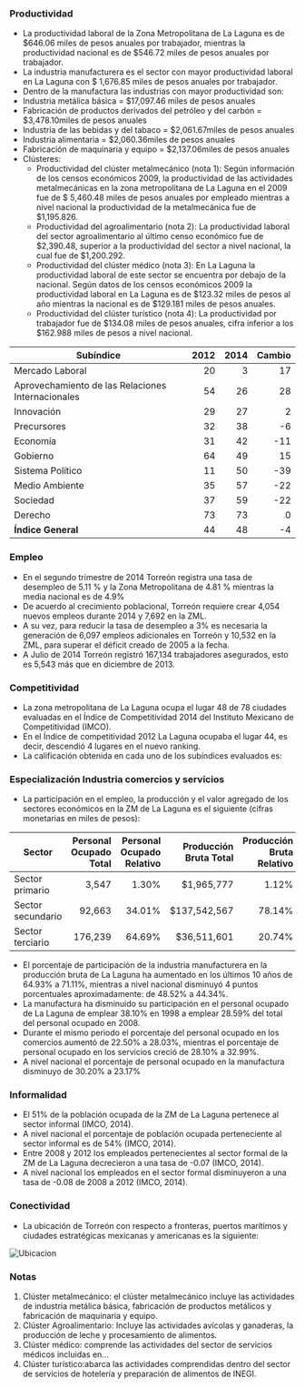 
### Productividad

* La productividad laboral de la Zona Metropolitana de La Laguna es de $646.06 miles de pesos anuales por trabajador, mientras la productividad nacional es de $546.72 miles de pesos anuales por trabajador.
* La industria manufacturera es el sector con mayor productividad laboral en La Laguna con $ 1,676.85 miles de pesos anuales por trabajador.
* Dentro de la manufactura las industrias con mayor productividad son:
* Industria metálica básica = $17,097.46 miles de pesos anuales
* Fabricación de productos derivados del petróleo y del carbón = $3,478.10miles de pesos anuales
* Industria de las bebidas y del tabaco = $2,061.67miles de pesos anuales
* Industria alimentaria = $2,060.36miles de pesos anuales
* Fabricación de maquinaria y equipo = $2,137.06miles de pesos anuales
* Clústeres:
    * Productividad del clúster metalmecánico (nota 1): Según información de los censos económicos 2009, la productividad de las actividades metalmecánicas en la zona metropolitana de La Laguna en el 2009 fue de $ 5,460.48 miles de pesos anuales por empleado mientras a nivel nacional la productividad de la metalmecánica fue de  $1,195.826.
    * Productividad del agroalimentario (nota 2): La productividad laboral del sector agroalimentario al último censo económico fue de  $2,390.48, superior a la productividad del sector a nivel nacional, la cual fue de  $1,200.292.
    * Productividad del clúster médico (nota 3): En La Laguna la productividad laboral de este sector se encuentra por debajo de la nacional. Según datos de los censos económicos 2009 la productividad laboral en La Laguna es de  $123.32 miles de pesos al año mientras la nacional es de  $129.181 miles de pesos anuales.
    * Productividad del clúster turístico (nota 4): La productividad por trabajador fue de $134.08 miles de pesos anuales, cifra inferior a los  $162.988 miles de pesos a nivel nacional.

Subíndice                                         | 2012 | 2014 | Cambio
--------------------------------------------------|-----:|-----:|------:
Mercado Laboral                                   |   20 |    3 |     17
Aprovechamiento de las Relaciones Internacionales |   54 |   26 |     28
Innovación                                        |   29 |   27 |      2
Precursores                                       |   32 |   38 |     -6
Economía                                          |   31 |   42 |    -11
Gobierno                                          |   64 |   49 |     15
Sistema Político                                  |   11 |   50 |    -39
Medio Ambiente                                    |   35 |   57 |    -22
Sociedad                                          |   37 |   59 |    -22
Derecho                                           |   73 |   73 |      0
**Índice General**                                |   44 |   48 |     -4

### Empleo

* En el segundo trimestre de 2014 Torreón registra una tasa de desempleo de 5.11 % y la Zona Metropolitana de 4.81 % mientras la media nacional es de 4.9%
* De acuerdo al crecimiento poblacional, Torreón requiere crear 4,054 nuevos empleos durante 2014 y 7,692 en la ZML.
* A su vez, para reducir la tasa de desempleo a 3% es necesaria la generación de 6,097 empleos adicionales en Torreón y 10,532 en la ZML, para superar el déficit creado de 2005 a la fecha.
* A Julio de 2014 Torreón registró 167,134 trabajadores asegurados, esto es 5,543 más que en diciembre de 2013.

### Competitividad

* La zona metropolitana de La Laguna ocupa el lugar 48 de 78 ciudades evaluadas en el Índice de Competitividad 2014 del Instituto Mexicano de Competitividad (IMCO).
* En el Índice de competitividad 2012 La Laguna ocupaba el lugar 44, es decir, descendió 4 lugares en el nuevo ranking.
* La calificación obtenida en cada uno de los subíndices evaluados es:

### Especialización Industria comercios y servicios

* La participación en el empleo, la producción y el valor agregado de los sectores económicos en la ZM de La Laguna es el siguiente (cifras monetarias en miles de pesos):

Sector            | Personal Ocupado Total | Personal Ocupado Relativo | Producción Bruta Total | Producción Bruta Relativo | Valor Agregado Total | Valor Agregado Relativo
------------------|-----------------------:|--------------------------:|-----------------------:|--------------------------:|---------------------:|------------------------:
Sector primario   |                  3,547 |                     1.30% |             $1,965,777 |                     1.12% |             $733,023 |                   1.24%
Sector secundario |                 92,663 |                    34.01% |           $137,542,567 |                    78.14% |          $38,996,359 |                  65.96%
Sector terciario  |                176,239 |                    64.69% |            $36,511,601 |                    20.74% |          $19,392,473 |                  32.80%

* El porcentaje de participación de la industria manufacturera en la producción bruta de La Laguna ha aumentado en los últimos 10 años de 64.93% a 71.11%, mientras a nivel nacional disminuyó 4 puntos porcentuales aproximadamente: de 48.52% a 44.34%.
* La manufactura ha disminuido su participación en el personal ocupado de La Laguna de emplear 38.10% en 1998 a emplear 28.59% del total del personal ocupado en 2008.
* Durante el mismo periodo el porcentaje del personal ocupado en los comercios aumentó de 22.50% a 28.03%, mientras el porcentaje de personal ocupado en los servicios creció de 28.10% a 32.99%.
* A nivel nacional el porcentaje de personal ocupado en la manufactura disminuyo de 30.20%  a 23.17%

### Informalidad

* El 51% de la población ocupada de la ZM de La Laguna pertenece al sector informal (IMCO, 2014).
* A nivel nacional el porcentaje de población ocupada perteneciente al sector informal es de 54% (IMCO, 2014).
* Entre 2008 y 2012 los empleados pertenecientes al sector formal de la ZM de La Laguna decrecieron a una tasa de -0.07 (IMCO, 2014).
* A nivel nacional los empleados en el sector formal disminuyeron a una tasa de -0.08 de 2008 a 2012 (IMCO, 2014).

### Conectividad

* La ubicación de Torreón con respecto a fronteras, puertos marítimos y ciudades estratégicas mexicanas y americanas es la siguiente:

<img class="img-responsive" src="ct-desarrollo-economico/ubicacion.png" alt="Ubicacion">

### Notas

1. Clúster metalmecánico: el clúster metalmecánico incluye las actividades de industria metálica básica, fabricación de productos metálicos y fabricación de maquinaria y equipo.
2. Clúster Agroalimentario: Incluye las actividades avícolas y ganaderas, la producción de leche y procesamiento de alimentos.
3. Clúster médico: comprende las actividades del sector de servicios médicos incluidas en...
4. Clúster turístico:abarca las actividades comprendidas dentro del sector de servicios de hotelería y preparación de alimentos de INEGI.
